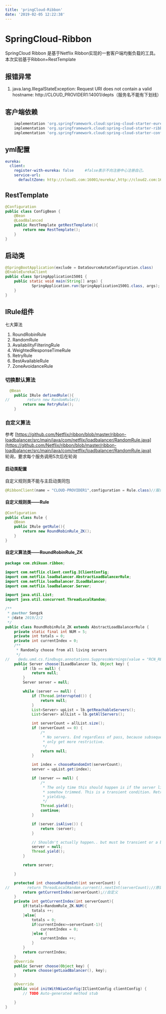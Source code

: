 ```yaml
---
title: 'pringCloud-Ribbon'
date: '2019-02-05 12:22:38'
---
```

# SpringCloud-Ribbon

SpringCloud Ribbon 是基于Netflix Ribbon实现的一套客户端均衡负载的工具。<br />本次实验基于Ribbon+RestTemplate
<!--more-->
## 报错异常
1. java.lang.IllegalStateException: Request URI does not contain a valid hostname: http://CLOUD_PROVIDER1:14001/depts（服务名不能有下划线）

## 客户端依赖

```groovy
    implementation 'org.springframework.cloud:spring-cloud-starter-eureka'
    implementation 'org.springframework.cloud:spring-cloud-starter-ribbon'
    implementation 'org.springframework.cloud:spring-cloud-starter-config'
```
## yml配置

```yaml
eureka:
  client:
    register-with-eureka: false     #false表示不向注册中心注册自己。
    service-url:
      defaultZone: http://cloud1.com:16001/eureka/,http://cloud2.com:16002/eureka/,http://cloud3.com:16003/eureka/

```

## RestTemplate

```java
@Configuration
public class ConfigBean {
    @Bean
    @LoadBalanced
    public RestTemplate getRestTemplate(){
        return new RestTemplate();
    }
}
```
## 启动类

```java
@SpringBootApplication(exclude = DataSourceAutoConfiguration.class)
@EnableEurekaClient
public class SpringApplication15001 {
    public static void main(String[] args) {
            SpringApplication.run(SpringApplication15001.class, args);
    }
}
```

## IRule组件
七大算法
1. RoundRobinRule
1. RandomRule
1. AvailabilityFilteringRule
1. WeightedResponseTimeRule
1. RetryRule
1. BestAvailableRule
1. ZoneAvoidanceRule
### 切换默认算法

```java
  @Bean
    public IRule definedRule(){
//        return new RandomRule();
        return new RetryRule();
    }
```

### 自定义算法
参考 [https://github.com/Netflix/ribbon/blob/master/ribbon-loadbalancer/src/main/java/com/netflix/loadbalancer/RandomRule.java](https://github.com/Netflix/ribbon/blob/master/ribbon-loadbalancer/src/main/java/com/netflix/loadbalancer/RandomRule.java)<br />轮询，要求每个服务调用5次后在轮询
#### 启动类配置
自定义规则类不能与主启动类同包
```java
@RibbonClient(name = "CLOUD-PROVIDER1",configuration = Rule.class)//服务名，自定义规则类
```
#### 自定义规则类——Rule

```java
@Configuration
public class Rule {
    @Bean
    public IRule getRule(){
        return new RoundRobinRule_ZK();
    }
}
```

#### 自定义算法类——RoundRobinRule_ZK
```java
package com.zhikuan.ribbon;

import com.netflix.client.config.IClientConfig;
import com.netflix.loadbalancer.AbstractLoadBalancerRule;
import com.netflix.loadbalancer.ILoadBalancer;
import com.netflix.loadbalancer.Server;

import java.util.List;
import java.util.concurrent.ThreadLocalRandom;

/**
 * @author Songzk
 * @date 2019/2/2
 */
public class RoundRobinRule_ZK extends AbstractLoadBalancerRule {
    private static final int NUM = 5;
    private int totals = 0;
    private int currentIndex = 0;
    /**
     * Randomly choose from all living servers
     */
//    @edu.umd.cs.findbugs.annotations.SuppressWarnings(value = "RCN_REDUNDANT_NULLCHECK_OF_NULL_VALUE")
    public Server choose(ILoadBalancer lb, Object key) {
        if (lb == null) {
            return null;
        }
        Server server = null;

        while (server == null) {
            if (Thread.interrupted()) {
                return null;
            }
            List<Server> upList = lb.getReachableServers();
            List<Server> allList = lb.getAllServers();

            int serverCount = allList.size();
            if (serverCount == 0) {
                /*
                 * No servers. End regardless of pass, because subsequent passes
                 * only get more restrictive.
                 */
                return null;
            }

            int index = chooseRandomInt(serverCount);
            server = upList.get(index);

            if (server == null) {
                /*
                 * The only time this should happen is if the server list were
                 * somehow trimmed. This is a transient condition. Retry after
                 * yielding.
                 */
                Thread.yield();
                continue;
            }

            if (server.isAlive()) {
                return (server);
            }

            // Shouldn't actually happen.. but must be transient or a bug.
            server = null;
            Thread.yield();
        }

        return server;

    }

    protected int chooseRandomInt(int serverCount) {
//        return ThreadLocalRandom.current().nextInt(serverCount);//原始
        return getCurrentIndex(serverCount);//自定义
    }
    private int getCurrentIndex(int serverCount){
        if(totals<RandomRule_ZK.NUM){
            totals ++;
        }else{
            totals = 0;
            if(currentIndex>=serverCount-1){
                currentIndex = 0;
            }else {
                currentIndex ++;
            }
        }
        return currentIndex;
    }
    @Override
    public Server choose(Object key) {
        return choose(getLoadBalancer(), key);
    }

    @Override
    public void initWithNiwsConfig(IClientConfig clientConfig) {
        // TODO Auto-generated method stub

    }
}

```

